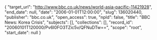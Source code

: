 {
  "target_url": "http://www.bbc.co.uk/news/world-asia-pacific-11421928", 
  "end_date": null, 
  "date": "2006-01-01T12:00:00", 
  "slug": 136020440, 
  "publisher": "bbc.co.uk", 
  "open_access": true, 
  "npld": false, 
  "title": "BBC News: Korea Crisis", 
  "subjects": [], 
  "collections": [], 
  "record_id": "20060101T120000/Pv6I0FO3TZic5v/QFNuDTw==", 
  "scope": "root", 
  "start_date": null
}

